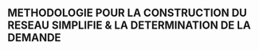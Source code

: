 METHODOLOGIE POUR LA CONSTRUCTION DU RESEAU SIMPLIFIE & LA DETERMINATION DE LA DEMANDE
--------------------------------------------------------------------------------------

